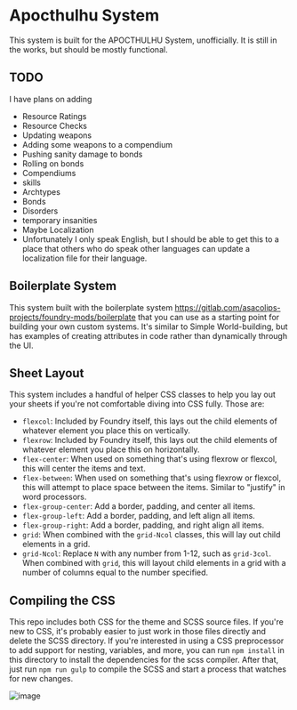 
# Apocthulhu System

This system is built for the APOCTHULHU System, unofficially. It is still in the works, but should be mostly functional.

## TODO

I have plans on adding

* Resource Ratings
* Resource Checks
* Updating weapons
 * Adding some weapons to a compendium
* Pushing sanity damage to bonds
*  Rolling on bonds
* Compendiums
 * skills
 * Archtypes
 * Bonds
 * Disorders
 * temporary insanities
* Maybe Localization
 * Unfortunately I only speak English, but I should be able to get this to a place that others who do speak other languages can update a localization file for their language.

## Boilerplate System

This system built with the boilerplate system https://gitlab.com/asacolips-projects/foundry-mods/boilerplate that you can use as a starting point for building your own custom systems. It's similar to Simple World-building, but has examples of creating attributes in code rather than dynamically through the UI.

## Sheet Layout

This system includes a handful of helper CSS classes to help you lay out your sheets if you're not comfortable diving into CSS fully. Those are:

* `flexcol`: Included by Foundry itself, this lays out the child elements of whatever element you place this on vertically.
* `flexrow`: Included by Foundry itself, this lays out the child elements of whatever element you place this on horizontally.
* `flex-center`: When used on something that's using flexrow or flexcol, this will center the items and text.
* `flex-between`: When used on something that's using flexrow or flexcol, this will attempt to place space between the items. Similar to "justify" in word processors.
* `flex-group-center`: Add a border, padding, and center all items.
* `flex-group-left`: Add a border, padding, and left align all items.
* `flex-group-right`: Add a border, padding, and right align all items.
* `grid`: When combined with the `grid-Ncol` classes, this will lay out child elements in a grid.
* `grid-Ncol`: Replace `N` with any number from 1-12, such as `grid-3col`. When combined with `grid`, this will layout child elements in a grid with a number of columns equal to the number specified.

## Compiling the CSS

This repo includes both CSS for the theme and SCSS source files. If you're new to CSS, it's probably easier to just work in those files directly and delete the SCSS directory. If you're interested in using a CSS preprocessor to add support for nesting, variables, and more, you can run `npm install` in this directory to install the dependencies for the scss compiler. After that, just run `npm run gulp` to compile the SCSS and start a process that watches for new changes.

![image](http://mattsmith.in/images/boilerplate.png)
